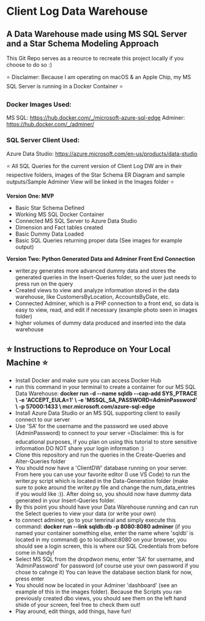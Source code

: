 # Client Log Data Warehouse #
## A Data Warehouse made using MS SQL Server and a Star Schema Modeling Approach ##

 This Git Repo serves as a reource to recreate this project locally if you choose to do so :) 

⭐️ Disclaimer: Because I am operating on macOS & an Apple Chip, my MS SQL Server is running in a Docker Container ⭐️

### Docker Images Used: ###
MS SQL: https://hub.docker.com/_/microsoft-azure-sql-edge
Adminer: https://hub.docker.com/_/adminer/

### SQL Server Client Used: ###
Azure Data Studio: https://azure.microsoft.com/en-us/products/data-studio

⭐️ All SQL Queries for the current version of Client Log DW are in their respective folders, images of the Star Schema ER Diagram and sample outputs/Sample Adminer View will be linked in the Images folder ⭐️

**Version One: MVP**
- Basic Star Schema Defined
- Working MS SQL Docker Container 
- Connected MS SQL Server to Azure Data Studio
- Dimension and Fact tables created
- Basic Dummy Data Loaded
- Basic SQL Queries returning proper data (See images for example output)

**Version Two: Python Generated Data and Adminer Front End Connection**
- writer.py generates more advanced dummy data and stores the generated queries in the Insert-Queries folder, so the user just needs to press run on the query
- Created views to view and analyze information stored in the data warehouse, like CustomersByLocation, AccountsByDate, etc.
- Connected Adminer, which is a PHP connection to a front end, so data is easy to view, read, and edit if necessary (example photo seen in images folder)
- higher volumes of dummy data produced and inserted into the data warehouse

## ⭐️ Instructions to Reproduce on Your Local Machine ⭐️ ##
- Install Docker and make sure you can access Docker Hub
- run this command in your terminal to create a container for our MS SQL Data Warehouse: 
**docker run -d --name sqldb --cap-add SYS_PTRACE \ -e 'ACCEPT_EULA=1' \ -e 'MSSQL_SA_PASSWORD=AdminPassword' \ -p 57000:1433 \ mcr.microsoft.com/azure-sql-edge**
- Install Azure Data Studio or an MS SQL supporting client to easily connect to our server
- Use 'SA' for the username and the password we used above (AdminPassword) to connect to your server ⭐️Disclaimer: this is for educational purposes, if you plan on using this tutorial to store sensitive information DO NOT share your login information :)
- Clone this repository and run the queries in the Create-Queries and Alter-Queries folder
- You should now have a 'ClientDW' database running on your server. From here you can use your favorite editor (I use VS Code) to run the writer.py script which is located in the Data-Generation folder (make sure to poke around the writer.py file and change the num_data_entries if you would like :)). After doing so, you should now have dummy data generated in your Insert-Queries folder.
- By this point you should have your Data Warehouse running and can run the Select queries to view your data (or write your own)
- to connect adminer, go to your temrinal and simply execute this command: **docker run --link sqldb:db -p 8080:8080 adminer** (if you named your container something else, enter the name where 'sqldb' is located in my command)
go to localhost:8080 on your browser, you should see a login screen, this is where our SQL Credentials from before come in handy!
- Select MS SQL from the dropdwon menu, enter 'SA' for username, and 'AdminPassword' for password (of course use your own password if you chose to cahnge it) You can leave the database section blank for now, press enter
- You should now be located in your Adminer 'dashboard' (see an example of this in the images folder). Because the Scripts you ran previously created dbo views, you should see them on the left hand shide of your screen, feel free to check them out!
- Play around, edit things, add things, have fun!
